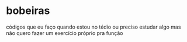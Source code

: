 # bobeiras
códigos que eu faço quando estou no tédio ou preciso estudar algo mas não quero fazer um exercício próprio pra função 
